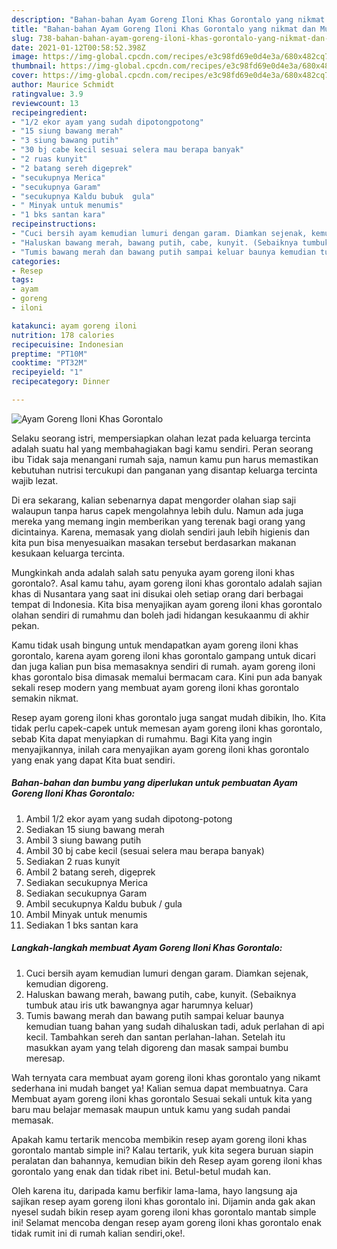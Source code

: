 ```yaml
---
description: "Bahan-bahan Ayam Goreng Iloni Khas Gorontalo yang nikmat dan Mudah Dibuat"
title: "Bahan-bahan Ayam Goreng Iloni Khas Gorontalo yang nikmat dan Mudah Dibuat"
slug: 738-bahan-bahan-ayam-goreng-iloni-khas-gorontalo-yang-nikmat-dan-mudah-dibuat
date: 2021-01-12T00:58:52.398Z
image: https://img-global.cpcdn.com/recipes/e3c98fd69e0d4e3a/680x482cq70/ayam-goreng-iloni-khas-gorontalo-foto-resep-utama.jpg
thumbnail: https://img-global.cpcdn.com/recipes/e3c98fd69e0d4e3a/680x482cq70/ayam-goreng-iloni-khas-gorontalo-foto-resep-utama.jpg
cover: https://img-global.cpcdn.com/recipes/e3c98fd69e0d4e3a/680x482cq70/ayam-goreng-iloni-khas-gorontalo-foto-resep-utama.jpg
author: Maurice Schmidt
ratingvalue: 3.9
reviewcount: 13
recipeingredient:
- "1/2 ekor ayam yang sudah dipotongpotong"
- "15 siung bawang merah"
- "3 siung bawang putih"
- "30 bj cabe kecil sesuai selera mau berapa banyak"
- "2 ruas kunyit"
- "2 batang sereh digeprek"
- "secukupnya Merica"
- "secukupnya Garam"
- "secukupnya Kaldu bubuk  gula"
- " Minyak untuk menumis"
- "1 bks santan kara"
recipeinstructions:
- "Cuci bersih ayam kemudian lumuri dengan garam. Diamkan sejenak, kemudian digoreng."
- "Haluskan bawang merah, bawang putih, cabe, kunyit. (Sebaiknya tumbuk atau iris utk bawangnya agar harumnya keluar)"
- "Tumis bawang merah dan bawang putih sampai keluar baunya kemudian tuang bahan yang sudah dihaluskan tadi, aduk perlahan di api kecil. Tambahkan sereh dan santan perlahan-lahan. Setelah itu masukkan ayam yang telah digoreng dan masak sampai bumbu meresap."
categories:
- Resep
tags:
- ayam
- goreng
- iloni

katakunci: ayam goreng iloni 
nutrition: 178 calories
recipecuisine: Indonesian
preptime: "PT10M"
cooktime: "PT32M"
recipeyield: "1"
recipecategory: Dinner

---
```



![Ayam Goreng Iloni Khas Gorontalo](https://img-global.cpcdn.com/recipes/e3c98fd69e0d4e3a/680x482cq70/ayam-goreng-iloni-khas-gorontalo-foto-resep-utama.jpg)

Selaku seorang istri, mempersiapkan olahan lezat pada keluarga tercinta adalah suatu hal yang membahagiakan bagi kamu sendiri. Peran seorang ibu Tidak saja menangani rumah saja, namun kamu pun harus memastikan kebutuhan nutrisi tercukupi dan panganan yang disantap keluarga tercinta wajib lezat.

Di era  sekarang, kalian sebenarnya dapat mengorder olahan siap saji walaupun tanpa harus capek mengolahnya lebih dulu. Namun ada juga mereka yang memang ingin memberikan yang terenak bagi orang yang dicintainya. Karena, memasak yang diolah sendiri jauh lebih higienis dan kita pun bisa menyesuaikan masakan tersebut berdasarkan makanan kesukaan keluarga tercinta. 



Mungkinkah anda adalah salah satu penyuka ayam goreng iloni khas gorontalo?. Asal kamu tahu, ayam goreng iloni khas gorontalo adalah sajian khas di Nusantara yang saat ini disukai oleh setiap orang dari berbagai tempat di Indonesia. Kita bisa menyajikan ayam goreng iloni khas gorontalo olahan sendiri di rumahmu dan boleh jadi hidangan kesukaanmu di akhir pekan.

Kamu tidak usah bingung untuk mendapatkan ayam goreng iloni khas gorontalo, karena ayam goreng iloni khas gorontalo gampang untuk dicari dan juga kalian pun bisa memasaknya sendiri di rumah. ayam goreng iloni khas gorontalo bisa dimasak memalui bermacam cara. Kini pun ada banyak sekali resep modern yang membuat ayam goreng iloni khas gorontalo semakin nikmat.

Resep ayam goreng iloni khas gorontalo juga sangat mudah dibikin, lho. Kita tidak perlu capek-capek untuk memesan ayam goreng iloni khas gorontalo, sebab Kita dapat menyiapkan di rumahmu. Bagi Kita yang ingin menyajikannya, inilah cara menyajikan ayam goreng iloni khas gorontalo yang enak yang dapat Kita buat sendiri.

<!--inarticleads1-->

##### Bahan-bahan dan bumbu yang diperlukan untuk pembuatan Ayam Goreng Iloni Khas Gorontalo:

1. Ambil 1/2 ekor ayam yang sudah dipotong-potong
1. Sediakan 15 siung bawang merah
1. Ambil 3 siung bawang putih
1. Ambil 30 bj cabe kecil (sesuai selera mau berapa banyak)
1. Sediakan 2 ruas kunyit
1. Ambil 2 batang sereh, digeprek
1. Sediakan secukupnya Merica
1. Sediakan secukupnya Garam
1. Ambil secukupnya Kaldu bubuk / gula
1. Ambil  Minyak untuk menumis
1. Sediakan 1 bks santan kara




<!--inarticleads2-->

##### Langkah-langkah membuat Ayam Goreng Iloni Khas Gorontalo:

1. Cuci bersih ayam kemudian lumuri dengan garam. Diamkan sejenak, kemudian digoreng.
1. Haluskan bawang merah, bawang putih, cabe, kunyit. (Sebaiknya tumbuk atau iris utk bawangnya agar harumnya keluar)
1. Tumis bawang merah dan bawang putih sampai keluar baunya kemudian tuang bahan yang sudah dihaluskan tadi, aduk perlahan di api kecil. Tambahkan sereh dan santan perlahan-lahan. Setelah itu masukkan ayam yang telah digoreng dan masak sampai bumbu meresap.




Wah ternyata cara membuat ayam goreng iloni khas gorontalo yang nikamt sederhana ini mudah banget ya! Kalian semua dapat membuatnya. Cara Membuat ayam goreng iloni khas gorontalo Sesuai sekali untuk kita yang baru mau belajar memasak maupun untuk kamu yang sudah pandai memasak.

Apakah kamu tertarik mencoba membikin resep ayam goreng iloni khas gorontalo mantab simple ini? Kalau tertarik, yuk kita segera buruan siapin peralatan dan bahannya, kemudian bikin deh Resep ayam goreng iloni khas gorontalo yang enak dan tidak ribet ini. Betul-betul mudah kan. 

Oleh karena itu, daripada kamu berfikir lama-lama, hayo langsung aja sajikan resep ayam goreng iloni khas gorontalo ini. Dijamin anda gak akan nyesel sudah bikin resep ayam goreng iloni khas gorontalo mantab simple ini! Selamat mencoba dengan resep ayam goreng iloni khas gorontalo enak tidak rumit ini di rumah kalian sendiri,oke!.

